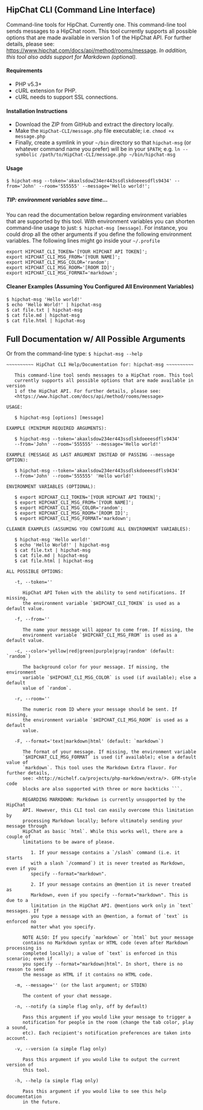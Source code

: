 ## HipChat CLI (Command Line Interface)

Command-line tools for HipChat. Currently one. This command-line tool sends messages to a HipChat room. This tool currently supports all possible options that are made available in version 1 of the HipChat API. For further details, please see: <https://www.hipchat.com/docs/api/method/rooms/message>. *In addition, this tool also adds support for Markdown (optional).*

#### Requirements

- PHP v5.3+
- cURL extension for PHP.
- cURL needs to support SSL connections.

#### Installation Instructions

- Download the ZIP from GitHub and extract the directory locally.
- Make the `HipChat-CLI/message.php` file executable; i.e. `chmod +x message.php`
- Finally, create a symlink in your `~/bin` directory so that `hipchat-msg` (or whatever command name you prefer) will be in your `$PATH`; e.g. `ln --symbolic /path/to/HipChat-CLI/message.php ~/bin/hipchat-msg`

#### Usage

```
$ hipchat-msg --token='akaxlsdow234er443ssdlskdoeeesdfls9434' --from='John' --room='555555' --message='Hello world!';
```

##### **TIP:** environment variables save time...

You can read the documentation below regarding environment variables that are supported by this tool. With environment variables you can shorten command-line usage to just: `$ hipchat-msg [message]`. For instance, you could drop all the other arguments if you define the following environment variables. The following lines might go inside your `~/.profile`

```
export HIPCHAT_CLI_TOKEN='[YOUR HIPCHAT API TOKEN]';
export HIPCHAT_CLI_MSG_FROM='[YOUR NAME]';
export HIPCHAT_CLI_MSG_COLOR='random';
export HIPCHAT_CLI_MSG_ROOM='[ROOM ID]';
export HIPCHAT_CLI_MSG_FORMAT='markdown';
```

#### Cleaner Examples (Assuming You Configured All Environment Variables)

```
$ hipchat-msg 'Hello world!'
$ echo 'Hello World!' | hipchat-msg
$ cat file.txt | hipchat-msg
$ cat file.md | hipchat-msg
$ cat file.html | hipchat-msg
```

## Full Documentation w/ All Possible Arguments
Or from the command-line type: `$ hipchat-msg --help`

	~~~~~~~~~~ HipChat CLI Help/Documentation for: hipchat-msg ~~~~~~~~~~

	   This command-line tool sends messages to a HipChat room. This tool
	   currently supports all possible options that are made available in version
	   1 of the HipChat API. For further details, please see:
	   <https://www.hipchat.com/docs/api/method/rooms/message>

	USAGE:

	   $ hipchat-msg [options] [message]

	EXAMPLE (MINIMUM REQUIRED ARGUMENTS):

	   $ hipchat-msg --token='akaxlsdow234er443ssdlskdoeeesdfls9434'
	   --from='John' --room='555555' --message='Hello world!'

	EXAMPLE (MESSAGE AS LAST ARGUMENT INSTEAD OF PASSING --message OPTION):

	   $ hipchat-msg --token='akaxlsdow234er443ssdlskdoeeesdfls9434'
	   --from='John' --room='555555' 'Hello world!'

	ENVIRONMENT VARIABLES (OPTIONAL):

	   $ export HIPCHAT_CLI_TOKEN='[YOUR HIPCHAT API TOKEN]';
	   $ export HIPCHAT_CLI_MSG_FROM='[YOUR NAME]';
	   $ export HIPCHAT_CLI_MSG_COLOR='random';
	   $ export HIPCHAT_CLI_MSG_ROOM='[ROOM ID]';
	   $ export HIPCHAT_CLI_MSG_FORMAT='markdown';

	CLEANER EXAMPLES (ASSUMING YOU CONFIGURE ALL ENVIRONMENT VARIABLES):

	   $ hipchat-msg 'Hello world!'
	   $ echo 'Hello World!' | hipchat-msg
	   $ cat file.txt | hipchat-msg
	   $ cat file.md | hipchat-msg
	   $ cat file.html | hipchat-msg

	ALL POSSIBLE OPTIONS:

	   -t, --token=''

	      HipChat API Token with the ability to send notifications. If missing,
	      the environment variable `$HIPCHAT_CLI_TOKEN` is used as a default value.

	   -f, --from=''

	      The name your message will appear to come from. If missing, the
	      environment variable `$HIPCHAT_CLI_MSG_FROM` is used as a default value.

	   -c, --color='yellow|red|green|purple|gray|random' (default: `random`)

	      The background color for your message. If missing, the environment
	      variable `$HIPCHAT_CLI_MSG_COLOR` is used (if available); else a default
	      value of `random`.

	   -r, --room=''

	      The numeric room ID where your message should be sent. If missing,
	      the environment variable `$HIPCHAT_CLI_MSG_ROOM` is used as a default
	      value.

	   -F, --format='text|markdown|html' (default: `markdown`)

	      The format of your message. If missing, the environment variable
	      `$HIPCHAT_CLI_MSG_FORMAT` is used (if available); else a default value of
	      `markdown`. This tool uses the Markdown Extra flavor. For further details,
	      see: <http://michelf.ca/projects/php-markdown/extra/>. GFM-style code
	      blocks are also supported with three or more backticks ```.

	      REGARDING MARKDOWN: Markdown is currently unsupported by the HipChat
	      API. However, this CLI tool can easily overcome this limitation by
	      processing Markdown locally; before ultimately sending your message through
	      HipChat as basic `html`. While this works well, there are a couple of
	      limitations to be aware of please.

	         1. If your message contains a `/slash` command (i.e. it starts
	         with a slash `/command`) it is never treated as Markdown, even if you
	         specify --format="markdown".

	         2. If your message contains an @mention it is never treated as
	         Markdown, even if you specify --format="markdown". This is due to a
	         limitation in the HipChat API. @mentions work only in `text` messages. If
	         you type a message with an @mention, a format of `text` is enforced no
	         matter what you specify.

	      NOTE ALSO: If you specify `markdown` or `html` but your message
	      contains no Markdown syntax or HTML code (even after Markdown processing is
	      completed locally); a value of `text` is enforced in this scenario; even if
	      you specify --format="markdown|html". In short, there is no reason to send
	      the message as HTML if it contains no HTML code.

	   -m, --message='' (or the last argument; or STDIN)

	      The content of your chat message.

	   -n, --notify (a simple flag only, off by default)

	      Pass this argument if you would like your message to trigger a
	      notification for people in the room (change the tab color, play a sound,
	      etc). Each recipient's notification preferences are taken into account.

	   -v, --version (a simple flag only)

	      Pass this argument if you would like to output the current version of
	      this tool.

	   -h, --help (a simple flag only)

	      Pass this argument if you would like to see this help documentation
	      in the future.